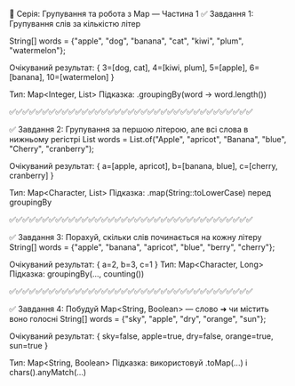 🧠 Серія: Групування та робота з Map — Частина 1
✅ Завдання 1: Групування слів за кількістю літер

String[] words = {"apple", "dog", "banana", "cat", "kiwi", "plum", "watermelon"};

Очікуваний результат:
{
3=[dog, cat],
4=[kiwi, plum],
5=[apple],
6=[banana],
10=[watermelon]
}

Тип: Map<Integer, List<String>>
Підказка: .groupingBy(word -> word.length())

✅✅✅✅✅✅✅✅✅✅✅✅✅✅✅✅✅✅✅✅✅✅✅✅✅✅✅✅✅✅✅✅✅✅✅✅✅

✅ Завдання 2: Групування за першою літерою, але всі слова в нижньому регістрі
List<String> words = List.of("Apple", "apricot", "Banana", "blue", "Cherry", "cranberry");

Очікуваний результат:
{
a=[apple, apricot],
b=[banana, blue],
c=[cherry, cranberry]
}

Тип: Map<Character, List<String>>
Підказка: .map(String::toLowerCase) перед groupingBy

✅✅✅✅✅✅✅✅✅✅✅✅✅✅✅✅✅✅✅✅✅✅✅✅✅✅✅✅✅✅✅✅✅✅✅✅✅

✅ Завдання 3: Порахуй, скільки слів починається на кожну літеру
String[] words = {"apple", "banana", "apricot", "blue", "berry", "cherry"};

Очікуваний результат:
{
a=2,
b=3,
c=1
}
Тип: Map<Character, Long>
Підказка: groupingBy(..., counting())

✅✅✅✅✅✅✅✅✅✅✅✅✅✅✅✅✅✅✅✅✅✅✅✅✅✅✅✅✅✅✅✅✅✅✅✅✅

✅ Завдання 4: Побудуй Map<String, Boolean> — слово ➜ чи містить воно голосні
String[] words = {"sky", "apple", "dry", "orange", "sun"};

Очікуваний результат:
{
sky=false,
apple=true,
dry=false,
orange=true,
sun=true
}

Тип: Map<String, Boolean>
Підказка: використовуй .toMap(...) і chars().anyMatch(...)